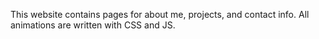 This website contains pages for about me, projects, and contact info. All animations are written with CSS and JS. 
